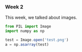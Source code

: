 ### Week 2

This week, we talked about images.

```js
from PIL import Image
import numpy as np

test = Image.open('test.png')
a = np.asarray(test)
```